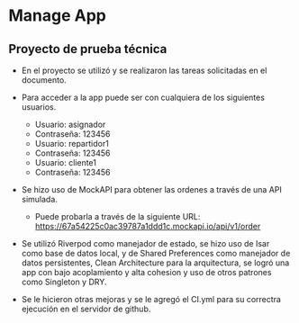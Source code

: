 # Manage App

## Proyecto de prueba técnica
- En el proyecto se utilizó y se realizaron las tareas solicitadas en el documento.
- Para acceder a la app puede ser con cualquiera de los siguientes usuarios.
  - Usuario: asignador
  - Contraseña: 123456
  - Usuario: repartidor1 
  - Contraseña: 123456
  - Usuario: cliente1
  - Contraseña: 123456

- Se hizo uso de MockAPI para obtener las ordenes a través de una API simulada.
    - Puede probarla a través de la siguiente URL: https://67a54225c0ac39787a1ddd1c.mockapi.io/api/v1/order
- Se utilizó Riverpod como manejador de estado, se hizo uso de Isar como base de datos local, y de Shared Preferences como manejador de datos persistentes, Clean Architecture para la arquitectura, se logró una app con bajo acoplamiento y alta cohesion y uso de otros patrones como Singleton y DRY.
- Se le hicieron otras mejoras y se le agregó el CI.yml para su correctra ejecución en el servidor de github.